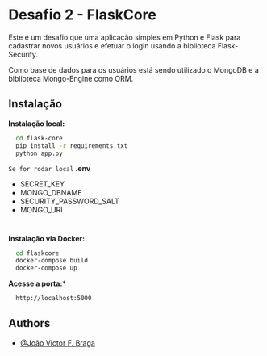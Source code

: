 
# Desafio 2 - FlaskCore

Este é um desafio que uma aplicação simples em Python e Flask para cadastrar novos usuários e efetuar o login usando a biblioteca Flask-Security. 

Como base de dados para os usuários está sendo utilizado o MongoDB e a biblioteca Mongo-Engine como ORM. 

## Instalação


**Instalação local:**

```bash
  cd flask-core
  pip install -r requirements.txt
  python app.py
```



 ```Se for rodar local``` **.env**
- SECRET_KEY
- MONGO_DBNAME
- SECURITY_PASSWORD_SALT
- MONGO_URI

#

**Instalação via Docker:**

```bash
  cd flaskcore
  docker-compose build
  docker-compose up
```

**Acesse a porta:***
```bash
  http://localhost:5000
```

## Authors

- [@João Victor F. Braga](https://www.linkedin.com/in/d3moon)

